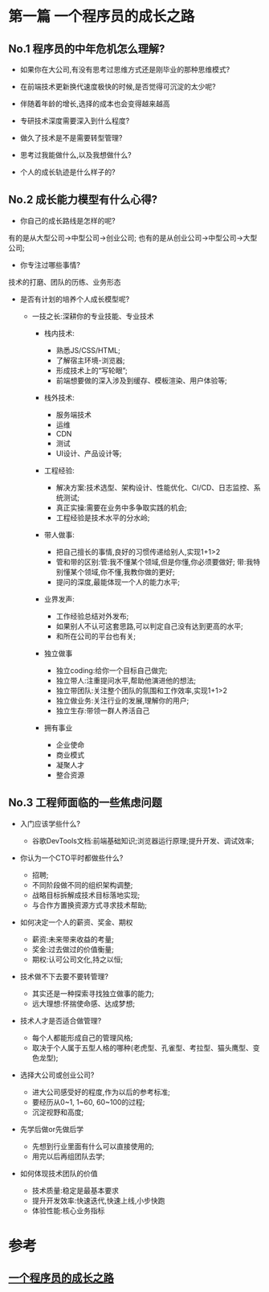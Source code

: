 # 第一篇 一个程序员的成长之路

## No.1 程序员的中年危机怎么理解?

* 如果你在大公司,有没有思考过思维方式还是刚毕业的那种思维模式?

* 在前端技术更新换代速度极快的时候,是否觉得可沉淀的太少呢?

* 伴随着年龄的增长,选择的成本也会变得越来越高

* 专研技术深度需要深入到什么程度?

* 做久了技术是不是需要转型管理?

* 思考过我能做什么,以及我想做什么?

* 个人的成长轨迹是什么样子的?

## No.2 成长能力模型有什么心得?

* 你自己的成长路线是怎样的呢?

有的是从大型公司->中型公司->创业公司;
也有的是从创业公司->中型公司->大型公司;

* 你专注过哪些事情?

技术的打磨、团队的历练、业务形态

* 是否有计划的培养个人成长模型呢?

  * 一技之长:深耕你的专业技能、专业技术

    * 栈内技术:
      * 熟悉JS/CSS/HTML;
      * 了解宿主环境-浏览器;
      * 形成技术上的“写轮眼”;
      * 前端想要做的深入涉及到缓存、模板渲染、用户体验等;

    * 栈外技术:
      * 服务端技术
      * 运维
      * CDN
      * 测试
      * UI设计、产品设计等;

    * 工程经验:
      * 解决方案:技术选型、架构设计、性能优化、CI/CD、日志监控、系统测试;
      * 真正实操:需要在业务中多争取实践的机会;
      * 工程经验是技术水平的分水岭;

    * 带人做事:
      * 把自己擅长的事情,良好的习惯传递给别人,实现1+1>2
      * 管和带的区别:管:我不懂某个领域,但是你懂,你必须要做好; 带:我特别懂某个领域,你不懂,我教你做的更好;
      * 提问的深度,最能体现一个人的能力水平;

    * 业界发声:
      * 工作经验总结对外发布;
      * 如果别人不认可这套思路,可以判定自己没有达到更高的水平;
      * 和所在公司的平台也有关;

    * 独立做事
      * 独立coding:给你一个目标自己做完;
      * 独立带人:注重提问水平,帮助他演进他的想法;
      * 独立带团队:关注整个团队的氛围和工作效率,实现1+1>2
      * 独立做业务:关注行业的发展,理解你的用户;
      * 独立生存:带领一群人养活自己

    * 拥有事业
      * 企业使命
      * 商业模式
      * 凝聚人才
      * 整合资源

## No.3 工程师面临的一些焦虑问题

* 入门应该学些什么?
  * 谷歌DevTools文档:前端基础知识;浏览器运行原理;提升开发、调试效率;

* 你认为一个CTO平时都做些什么?
  * 招聘;
  * 不同阶段做不同的组织架构调整;
  * 战略目标拆解成技术目标落地实现;
  * 与合作方置换资源方式寻求技术帮助;

* 如何决定一个人的薪资、奖金、期权

  * 薪资:未来带来收益的考量;
  * 奖金:过去做过的价值衡量;
  * 期权:认可公司文化,持之以恒;

* 技术做不下去要不要转管理?

  * 其实还是一种探索寻找独立做事的能力;
  * 远大理想:怀揣使命感、达成梦想;

* 技术人才是否适合做管理?
  * 每个人都能形成自己的管理风格;
  * 取决于个人属于五型人格的哪种(老虎型、孔雀型、考拉型、猫头鹰型、变色龙型);

* 选择大公司或创业公司?
  * 进大公司感受好的程度,作为以后的参考标准;
  * 要经历从0~1, 1~60, 60~100的过程;
  * 沉淀视野和高度;

* 先学后做or先做后学
  * 先想到行业里面有什么可以直接使用的;
  * 用完以后再组团队去学;

* 如何体现技术团队的价值
  * 技术质量:稳定是最基本要求
  * 提升开发效率:快速迭代,快速上线,小步快跑
  * 体验性能:核心业务指标

# 参考

## [一个程序员的成长之路](https://mp.weixin.qq.com/s/zWPjfHiYxx0HH9lE99Yijw)

